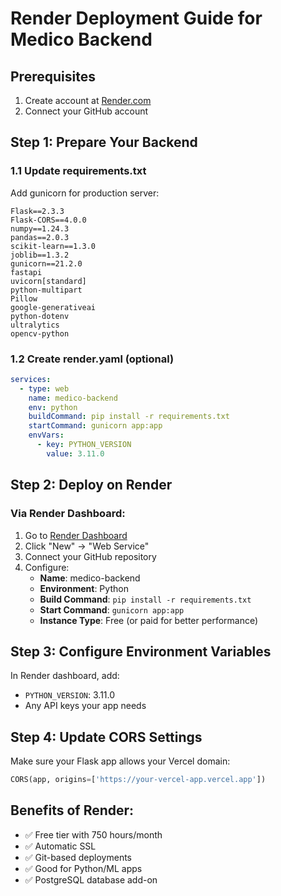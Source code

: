 # Render Deployment Guide for Medico Backend

## Prerequisites
1. Create account at [Render.com](https://render.com)
2. Connect your GitHub account

## Step 1: Prepare Your Backend

### 1.1 Update requirements.txt
Add gunicorn for production server:
```
Flask==2.3.3
Flask-CORS==4.0.0
numpy==1.24.3
pandas==2.0.3
scikit-learn==1.3.0
joblib==1.3.2
gunicorn==21.2.0
fastapi
uvicorn[standard]
python-multipart
Pillow
google-generativeai
python-dotenv
ultralytics
opencv-python
```

### 1.2 Create render.yaml (optional)
```yaml
services:
  - type: web
    name: medico-backend
    env: python
    buildCommand: pip install -r requirements.txt
    startCommand: gunicorn app:app
    envVars:
      - key: PYTHON_VERSION
        value: 3.11.0
```

## Step 2: Deploy on Render

### Via Render Dashboard:
1. Go to [Render Dashboard](https://dashboard.render.com)
2. Click "New" → "Web Service"
3. Connect your GitHub repository
4. Configure:
   - **Name**: medico-backend
   - **Environment**: Python
   - **Build Command**: `pip install -r requirements.txt`
   - **Start Command**: `gunicorn app:app`
   - **Instance Type**: Free (or paid for better performance)

## Step 3: Configure Environment Variables
In Render dashboard, add:
- `PYTHON_VERSION`: 3.11.0
- Any API keys your app needs

## Step 4: Update CORS Settings
Make sure your Flask app allows your Vercel domain:
```python
CORS(app, origins=['https://your-vercel-app.vercel.app'])
```

## Benefits of Render:
- ✅ Free tier with 750 hours/month
- ✅ Automatic SSL
- ✅ Git-based deployments
- ✅ Good for Python/ML apps
- ✅ PostgreSQL database add-on
